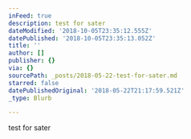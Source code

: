 ```yaml
---
inFeed: true
description: test for sater
dateModified: '2018-10-05T23:35:12.555Z'
datePublished: '2018-10-05T23:35:13.052Z'
title: ''
author: []
publisher: {}
via: {}
sourcePath: _posts/2018-05-22-test-for-sater.md
starred: false
datePublishedOriginal: '2018-05-22T21:17:59.521Z'
_type: Blurb

---
```

test for sater